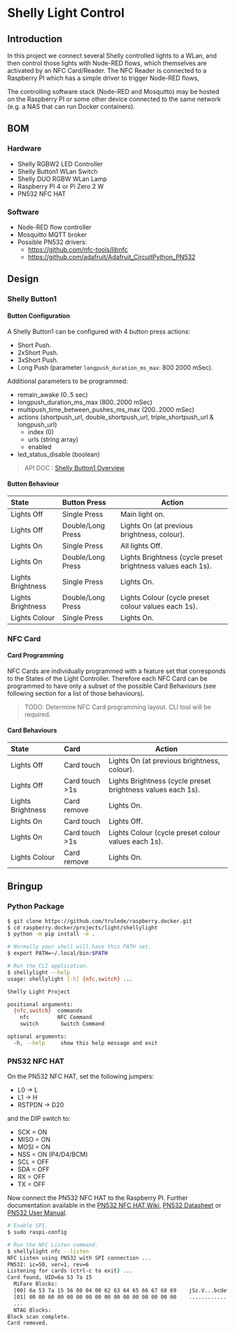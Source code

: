 # Shelly Light Control

## Introduction

In this project we connect several Shelly controlled lights to a WLan, and then control those lights with Node-RED flows, which themselves are activated by an NFC Card/Reader. The NFC Reader is connected to a Raspberry PI which has a simple driver to trigger Node-RED flows,

The controlling software stack (Node-RED and Mosquitto) may be hosted on the Raspberry PI or some other device connected to the same network (e.g. a NAS that can run Docker containers).



## BOM

### Hardware

* Shelly RGBW2 LED Controller
* Shelly Button1 WLan Switch
* Shelly DUO RGBW WLan Lamp
* Raspberry PI 4 or Pi Zero 2 W
* PN532 NFC HAT


### Software

* Node-RED flow controller
* Mosquitto MQTT broker
* Possible PN532 drivers:
  * https://github.com/nfc-tools/libnfc
  * https://github.com/adafruit/Adafruit_CircuitPython_PN532



## Design

### Shelly Button1

#### Button Configuration

A Shelly Button1 can be configured with 4 button press actions:

* Short Push.
* 2xShort Push.
* 3xShort Push.
* Long Push (parameter `longpush_duration_ms_max`: 800 2000 mSec).


Additional parameters to be programmed:

* remain_awake (0..5 sec)
* longpush_duration_ms_max (800..2000 mSec)
* multipush_time_between_pushes_ms_max (200..2000 mSec)
* actions (shortpush_url, double_shortpush_url, triple_shortpush_url & longpush_url)
  * index (0)
  * urls (string array)
  * enabled
* led_status_disable (boolean)


> API DOC : [Shelly Button1 Overview](https://shelly-api-docs.shelly.cloud/gen1/#shelly-button1-overview)

#### Button Behaviour

| State   | Button Press  | Action  |
|:--|:--|---|
| Lights Off | Single Press  | Main light on. |
| Lights Off | Double/Long Press  | Lights On (at previous brightness, colour). |
| Lights On | Single Press | All lights Off. |
| Lights On | Double/Long Press | Lights Brightness (cycle preset brightness values each 1s). |
| Lights Brightness  | Single Press | Lights On. |
| Lights Brightness | Double/Long Press | Lights Colour (cycle preset colour values each 1s). |
| Lights Colour | Single Press | Lights On. |


### NFC Card

#### Card Programming

NFC Cards are individually programmed with a feature set that corresponds to the States of the Light Controller. Therefore each NFC Card can  be programmed to have only a subset of the possible Card Behaviours (see following section for a list of those behaviours).

> TODO: Determine NFC Card programming layout. CLI tool will be required.


#### Card Behaviours

| State   | Card  | Action  |
|:--|:--|---|
| Lights Off | Card touch  | Lights On (at previous brightness, colour). |
| Lights Off | Card touch >1s  | Lights Brightness (cycle preset brightness values each 1s). |
| Lights Brightness  | Card remove | Lights On. |
| Lights On | Card touch | Lights Off. |
| Lights On | Card touch >1s | Lights Colour (cycle preset colour values each 1s). |
| Lights Colour | Card remove | Lights On. |



## Bringup

### Python Package

```bash
$ git clone https://github.com/trulede/raspberry.docker.git
$ cd raspberry.docker/projects/light/shellylight
$ python -m pip install -e .

# Normally your shell will have this PATH set.
$ export PATH=~/.local/bin:$PATH

# Run the CLI application.
$ shellylight --help
usage: shellylight [-h] {nfc,switch} ...

Shelly Light Project

positional arguments:
  {nfc,switch}  commands
    nfc         NFC Command
    switch       Switch Command

optional arguments:
  -h, --help     show this help message and exit
```

### PN532 NFC HAT

On the PN532 NFC HAT, set the following jumpers:

* L0 -> L
* L1 -> H
* RSTPDN -> D20

and the DIP switch to:

* SCK = ON
* MISO = ON
* MOSI = ON
* NSS = ON (P4/D4/BCM)
* SCL = OFF
* SDA = OFF
* RX = OFF
* TX = OFF

Now connect the PN532 NFC HAT to the Raspberry PI. Further documentation available in the [PN532 NFC HAT Wiki](https://www.waveshare.com/wiki/PN532_NFC_HAT), [PN532 Datasheet](https://www.waveshare.com/w/upload/f/f1/Pn532ds.pdf) or [PN532 User Manual](https://www.waveshare.com/w/upload/b/bb/Pn532um.pdf).


```bash
# Enable SPI.
$ sudo raspi-config

# Run the NFC Listen command.
$ shellylight nfc --listen
NFC Listen using PN532 with SPI connection ...
PN532: ic=50, ver=1, rev=6
Listening for cards (ctrl-c to exit) ...
Card found, UID=6a 53 7a 15
  MiFare Blocks:
  [00] 6a 53 7a 15 56 08 04 00 62 63 64 65 66 67 68 69    jSz.V...bcdefghi
  [01] 00 00 00 00 00 00 00 00 00 00 00 00 00 00 00 00    ................
  ...
  NTAG Blocks:
Block scan complete.
Card removed.
```